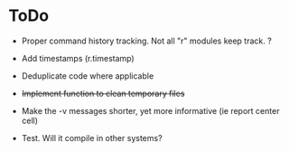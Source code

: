 ToDo
====

- Proper command history tracking. Not all "r" modules keep track. ?

- Add timestamps (r.timestamp)

- Deduplicate code where applicable

- ~~Implement function to clean temporary files~~

- Make the -v messages shorter, yet more informative (ie report center cell)

- Test. Will it compile in other systems?
